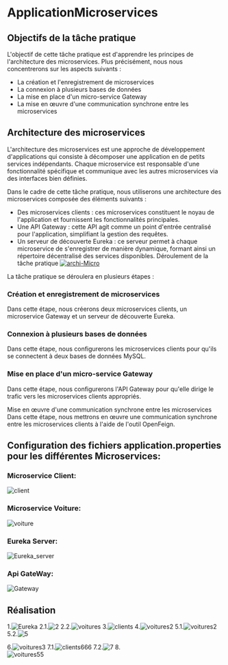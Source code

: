 # ApplicationMicroservices
## Objectifs de la tâche pratique

L'objectif de cette tâche pratique est d'apprendre les principes de l'architecture des microservices. Plus précisément, nous nous concentrerons sur les aspects suivants :

- La création et l'enregistrement de microservices
- La connexion à plusieurs bases de données
- La mise en place d'un micro-service Gateway
- La mise en œuvre d'une communication synchrone entre les microservices

## Architecture des microservices

L'architecture des microservices est une approche de développement d'applications qui consiste à décomposer une application en de petits services indépendants. Chaque microservice est responsable d'une fonctionnalité spécifique et communique avec les autres microservices via des interfaces bien définies.

Dans le cadre de cette tâche pratique, nous utiliserons une architecture des microservices composée des éléments suivants :

- Des microservices clients : ces microservices constituent le noyau de l'application et fournissent les fonctionnalités principales.
- Une API Gateway : cette API agit comme un point d'entrée centralisé pour l'application, simplifiant la gestion des requêtes.
- Un serveur de découverte Eureka : ce serveur permet à chaque microservice de s'enregistrer de manière dynamique, formant ainsi un répertoire décentralisé des services disponibles.
Déroulement de la tâche pratique
[
![archi-Micro](https://github.com/ElmansouriAMINE/applicationMicroservices/assets/101812229/bbb3fe68-6264-477d-a7b6-7dfc2defad18)
](url)

La tâche pratique se déroulera en plusieurs étapes :

### Création et enregistrement de microservices
Dans cette étape, nous créerons deux microservices clients, un microservice Gateway et un serveur de découverte Eureka.

### Connexion à plusieurs bases de données
Dans cette étape, nous configurerons les microservices clients pour qu'ils se connectent à deux bases de données MySQL.

### Mise en place d'un micro-service Gateway
Dans cette étape, nous configurerons l'API Gateway pour qu'elle dirige le trafic vers les microservices clients appropriés.

Mise en œuvre d'une communication synchrone entre les microservices
Dans cette étape, nous mettrons en œuvre une communication synchrone entre les microservices clients à l'aide de l'outil OpenFeign.

## Configuration des fichiers application.properties pour les différentes Microservices:
### Microservice Client:
![client](https://github.com/ElmansouriAMINE/MOROCCO-MONUMENTS-LOCATION-IDENTIFYING/assets/101812229/c45a51c4-96c9-4528-bb0b-1053f1b0fd0b)

### Microservice Voiture:
![voiture](https://github.com/ElmansouriAMINE/MOROCCO-MONUMENTS-LOCATION-IDENTIFYING/assets/101812229/6e4cf374-e784-46cc-ac1e-c3718694f9ba)

### Eureka Server:
![Eureka_server](https://github.com/ElmansouriAMINE/MOROCCO-MONUMENTS-LOCATION-IDENTIFYING/assets/101812229/b140f070-8925-4a59-a7f2-6e917c8a7e38)

### Api GateWay:
![Gateway](https://github.com/ElmansouriAMINE/MOROCCO-MONUMENTS-LOCATION-IDENTIFYING/assets/101812229/b0956306-3672-4109-8d77-cbb6336f6201)

## Réalisation
1.![Eureka](https://github.com/ElmansouriAMINE/applicationMicroservices/assets/101812229/7672b740-61a1-4573-995a-4cc0f56c0f99)
2.1.![2](https://github.com/ElmansouriAMINE/applicationMicroservices/assets/101812229/7443ca24-4907-40f5-984a-d48009ef790b)
2.2.![voitures](https://github.com/ElmansouriAMINE/applicationMicroservices/assets/101812229/3b469d2f-b58c-4dc3-8c43-869e8080b14b)
3.![clients](https://github.com/ElmansouriAMINE/applicationMicroservices/assets/101812229/c26bbe59-be4d-413b-9d3c-7baef1e00726)
4.![voitures2](https://github.com/ElmansouriAMINE/applicationMicroservices/assets/101812229/49f5fff8-8965-4353-aa8b-322d15d7785a)
5.1.![voitures2](https://github.com/ElmansouriAMINE/applicationMicroservices/assets/101812229/96a5d265-226e-4597-8262-bca3f9891445)
5.2.![5](https://github.com/ElmansouriAMINE/applicationMicroservices/assets/101812229/dd650c9e-866a-461c-8b55-166f2d96d1b9)

6.![voitures3](https://github.com/ElmansouriAMINE/applicationMicroservices/assets/101812229/31e6a186-031e-4723-bdc6-00530dacaa5e)
7.1.![clients666](https://github.com/ElmansouriAMINE/applicationMicroservices/assets/101812229/1b89d48c-087c-41be-b0e3-6cf27d2205ff)
7.2.![7](https://github.com/ElmansouriAMINE/applicationMicroservices/assets/101812229/b1f595bc-d7db-4fc4-a416-711963c39fb1)
8.\
![voitures55](https://github.com/ElmansouriAMINE/applicationMicroservices/assets/101812229/ab5bb9dc-0bd4-428d-ac98-c865202d85be)








